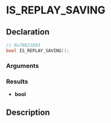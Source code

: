 # IS_REPLAY_SAVING

## Declaration
```cpp
// 0x78021D03
bool IS_REPLAY_SAVING();
```

### Arguments

### Results
- **bool**

## Description
